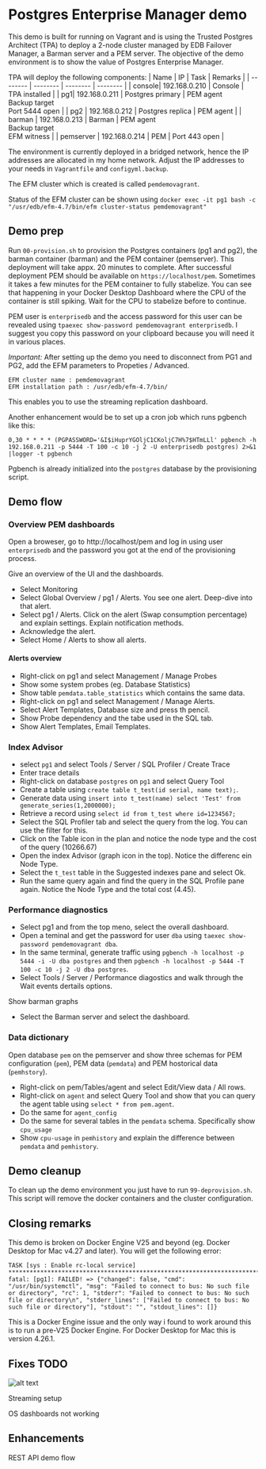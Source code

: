 # Postgres Enterprise Manager demo

This demo is built for running on Vagrant and is using the Trusted Postgres Architect (TPA) to deploy a 2-node cluster managed by EDB Failover Manager, a Barman server and a PEM server.
The objective of the demo environment is to show the value of Postgres Enterprise Manager.

TPA will deploy the following components:
| Name | IP | Task | Remarks |
| -------- | -------- | -------- | -------- |
| console| 192.168.0.210 | Console | TPA installed |
| pg1| 192.168.0.211 | Postgres primary | PEM agent<br>Backup target<br>Port 5444 open |
| pg2 | 192.168.0.212 | Postgres replica | PEM agent |
| barman | 192.168.0.213 | Barman | PEM agent <br> Backup target<br>EFM witness |
| pemserver | 192.168.0.214 | PEM | Port 443 open |

The environment is currently deployed in a bridged network, hence the IP addresses are allocated in my home network. Adjust the IP addresses to your needs in `Vagrantfile` and `configyml.backup`.

The EFM cluster which is created is called `pemdemovagrant`. 

Status of the EFM cluster can be shown using `docker exec -it pg1 bash -c "/usr/edb/efm-4.7/bin/efm cluster-status pemdemovagrant"`

## Demo prep
Run `00-provision.sh` to provision the Postgres containers (pg1 and pg2), the barman container (barman) and the PEM container (pemserver). This deployment will take appx. 20 minutes to complete.
After successful deployment PEM should be available on `https://localhost/pem`. Sometimes it takes a few minutes for the PEM container to fully stabelize. You can see that happening in your Docker Desktop Dashboard where the CPU of the container is still spiking. Wait for the CPU to stabelize before to continue.

PEM user is `enterprisedb` and the access password for this user can be revealed using `tpaexec show-password pemdemovagrant enterprisedb`. I suggest you copy this password on your clipboard because you will need it in various places.

*Important:* After setting up the demo you need to disconnect from PG1 and PG2, add the EFM parameters to Propeties / Advanced. 
```
EFM cluster name : pemdemovagrant
EFM installation path : /usr/edb/efm-4.7/bin/
```
This enables you to use the streaming replication dashboard.

Another enhancement would be to set up a cron job which runs pgbench like this:
```
0,30 * * * * (PGPASSWORD='&I$iHuprYGOljC1CKoljC7H%7$HTmLLl' pgbench -h 192.168.0.211 -p 5444 -T 100 -c 10 -j 2 -U enterprisedb postgres) 2>&1 |logger -t pgbench
```
Pgbench is already initialized into the `postgres` database by the provisioning script.

## Demo flow
### Overview PEM dashboards
Open a broweser, go to http://localhost/pem and log in using user `enterprisedb` and the password you got at the end of the provisioning process.

Give an overview of the UI and the dashboards.
- Select Monitoring
- Select Global Overview / pg1 / Alerts. You see one alert. Deep-dive into that alert.
- Select pg1 / Alerts. Click on the alert (Swap consumption percentage) and explain settings. Explain notification methods.
- Acknowledge the alert.
- Select Home / Alerts to show all alerts.

#### Alerts overview
- Right-click on pg1 and select Management / Manage Probes
- Show some system probes (eg. Database Statistics)
- Show table `pemdata.table_statistics` which contains the same data.
- Right-click on pg1 and select Management / Manage Alerts. 
- Select Alert Templates, Database size and press th pencil.
- Show Probe dependency and the tabe used in the SQL tab.
- Show Alert Templates, Email Templates.

### Index Advisor
- select `pg1` and select Tools / Server /  SQL Profiler / Create Trace
- Enter trace details
- Right-click on database `postgres` on `pg1` and select Query Tool
- Create a table using `create table t_test(id serial, name text);`.
- Generate data using `insert into t_test(name) select 'Test' from generate_series(1,2000000);`
- Retrieve a record using `select id from t_test where id=1234567;`
- Select the SQL Profiler tab and select the query from the log. You can use the filter for this.
- Click on the Table icon in the plan and notice the node type and the cost of the query (10266.67)
- Open the index Advisor (graph icon in the top). Notice the differenc ein Node Type.
- Select the `t_test` table in the Suggested indexes pane and select Ok.
- Run the same query again and find the query in the SQL Profile pane again. Notice the Node Type and the total cost (4.45).

### Performance diagnostics
- Select pg1 and from the top meno, select the overall dashboard.
- Open a teminal and get the password for user `dba` using `taexec show-password pemdemovagrant dba`.
- In the same terminal, generate traffic using `pgbench -h localhost -p 5444 -i -U dba postgres` and then `pgbench -h localhost -p 5444 -T 100 -c 10 -j 2 -U dba postgres`. 
- Select Tools / Server / Performance diagostics and walk through the Wait events dertails options.

Show barman graphs
- Select the Barman server and select the dashboard.

### Data dictionary
Open database `pem` on the pemserver and show three schemas for PEM configuration (`pem`), PEM data (`pemdata`) and PEM hostorical data (`pemhstory`).
- Right-click on pem/Tables/agent and select Edit/View data / All rows.
- Right-click on `agent` and select Query Tool and show that you can query the agent table using `select * from pem.agent`.
- Do the same for `agent_config`
- Do the same for several tables in the `pemdata` schema. Specifically show `cpu_usage`
- Show `cpu-usage` in `pemhistory` and explain the difference between `pemdata` and `pemhistory`.

## Demo cleanup
To clean up the demo environment you just have to run `99-deprovision.sh`. This script will remove the docker containers and the cluster configuration.

## Closing remarks
This demo is broken on Docker Engine V25 and beyond (eg. Docker Desktop for Mac v4.27 and later). You will get the following error:
```
TASK [sys : Enable rc-local service] *********************************************************************************************************************************************************************************************************
fatal: [pg1]: FAILED! => {"changed": false, "cmd": "/usr/bin/systemctl", "msg": "Failed to connect to bus: No such file or directory", "rc": 1, "stderr": "Failed to connect to bus: No such file or directory\n", "stderr_lines": ["Failed to connect to bus: No such file or directory"], "stdout": "", "stdout_lines": []}
```
This is a Docker Engine issue and the only way i found to work around this is to run a pre-V25 Docker Engine. For Docker Desktop for Mac this is version 4.26.1.

## Fixes TODO
![alt text](image.png)

Streaming setup

OS dashboards not working

## Enhancements

REST API demo flow



